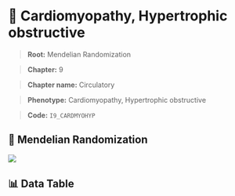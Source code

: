 # 🧪 Cardiomyopathy, Hypertrophic obstructive

> **Root:** Mendelian Randomization

> **Chapter:** 9  

> **Chapter name:** Circulatory

> **Phenotype:** Cardiomyopathy, Hypertrophic obstructive  

> **Code:** `I9_CARDMYOHYP`

## 🧬 Mendelian Randomization  

<img src="/MR/Figures/Forward/I9_CARDMYOHYP.png"/>

## 📊 Data Table

<CsvTableMRF src="/MR_Data/Forward/I9_CARDMYOHYP.csv"/>
